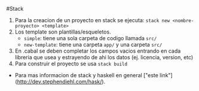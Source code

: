 #Stack

1. Para la creacion de un proyecto en stack se ejecuta:
	`stack new <nombre-proyecto> <template>` 
2. Los template son plantillas/esqueletos. 
	* `simple`: tiene una sola carpeta de codigo llamada `src/`
	* `new-template`: tiene una carpeta `app/` y una carpeta `src/`
3. En .cabal se deben completar los campos vacios entrando en cada libreria que usea y estrayendo de ahi los datos (ej. 
licencia, version, etc)
4. Para construir el proyecto se usa `stack build`

 
- Para mas informacion de stack y haskell en general ["este link"] (http://dev.stephendiehl.com/hask/).
